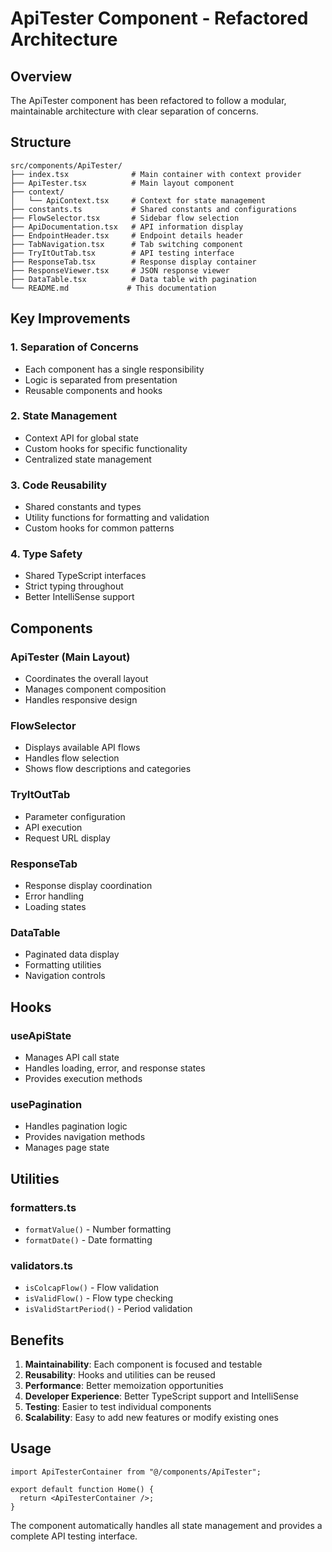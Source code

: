 # ApiTester Component - Refactored Architecture

## Overview

The ApiTester component has been refactored to follow a modular, maintainable architecture with clear separation of concerns.

## Structure

```
src/components/ApiTester/
├── index.tsx              # Main container with context provider
├── ApiTester.tsx          # Main layout component
├── context/
│   └── ApiContext.tsx     # Context for state management
├── constants.ts           # Shared constants and configurations
├── FlowSelector.tsx       # Sidebar flow selection
├── ApiDocumentation.tsx   # API information display
├── EndpointHeader.tsx     # Endpoint details header
├── TabNavigation.tsx      # Tab switching component
├── TryItOutTab.tsx        # API testing interface
├── ResponseTab.tsx        # Response display container
├── ResponseViewer.tsx     # JSON response viewer
├── DataTable.tsx          # Data table with pagination
└── README.md             # This documentation
```

## Key Improvements

### 1. Separation of Concerns
- Each component has a single responsibility
- Logic is separated from presentation
- Reusable components and hooks

### 2. State Management
- Context API for global state
- Custom hooks for specific functionality
- Centralized state management

### 3. Code Reusability
- Shared constants and types
- Utility functions for formatting and validation
- Custom hooks for common patterns

### 4. Type Safety
- Shared TypeScript interfaces
- Strict typing throughout
- Better IntelliSense support

## Components

### ApiTester (Main Layout)
- Coordinates the overall layout
- Manages component composition
- Handles responsive design

### FlowSelector
- Displays available API flows
- Handles flow selection
- Shows flow descriptions and categories

### TryItOutTab
- Parameter configuration
- API execution
- Request URL display

### ResponseTab
- Response display coordination
- Error handling
- Loading states

### DataTable
- Paginated data display
- Formatting utilities
- Navigation controls

## Hooks

### useApiState
- Manages API call state
- Handles loading, error, and response states
- Provides execution methods

### usePagination
- Handles pagination logic
- Provides navigation methods
- Manages page state

## Utilities

### formatters.ts
- `formatValue()` - Number formatting
- `formatDate()` - Date formatting

### validators.ts
- `isColcapFlow()` - Flow validation
- `isValidFlow()` - Flow type checking
- `isValidStartPeriod()` - Period validation

## Benefits

1. **Maintainability**: Each component is focused and testable
2. **Reusability**: Hooks and utilities can be reused
3. **Performance**: Better memoization opportunities
4. **Developer Experience**: Better TypeScript support and IntelliSense
5. **Testing**: Easier to test individual components
6. **Scalability**: Easy to add new features or modify existing ones

## Usage

```tsx
import ApiTesterContainer from "@/components/ApiTester";

export default function Home() {
  return <ApiTesterContainer />;
}
```

The component automatically handles all state management and provides a complete API testing interface. 
